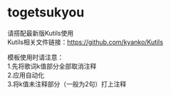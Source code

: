 # togetsukyou
请搭配最新版Kutils使用  
Kutils相关文件链接：https://github.com/kyanko/Kutils  

模板使用时请注意：  
1.先将歌词k值部分全部取消注释  
2.应用自动化  
3.将k值未注释部分（一般为2句）打上注释  
